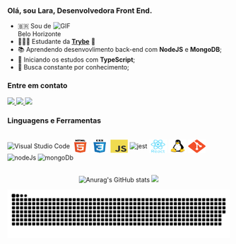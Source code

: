 ### Olá, sou **Lara**, Desenvolvedora Front End.

<img align="right" alt="GIF" src="https://media.giphy.com/media/E1Kd3pQwrsMtQbNkt0/giphy.gif" width="400px" />

- :brazil: Sou de Belo Horizonte
- 👩🏽‍🎓 Estudante da <a href="https://www.betrybe.com/" target="_blank"><strong>Trybe</strong></a> 🚀
- 📚 Aprendendo desenvovlimento back-end com **NodeJS** e **MongoDB**;
- 🧠 Iniciando os estudos com **TypeScript**;
- 🔎 Busca constante por conhecimento;

### Entre em contato
<a href="https://www.instagram.com/lara.capila/" target="_blank">
  <img src="https://img.shields.io/badge/-Instagram-%23E4405F?style=for-the-badge&logo=instagram&logoColor=white" target="_blank">
</a>
<a href="https://www.linkedin.com/in/lara-capila/" target="_blank">
  <img src="https://img.shields.io/badge/-LinkedIn-%230077B5?style=for-the-badge&logo=linkedin&logoColor=white" target="_blank">
</a>
<a href = "mailto:laracapila@gmail.com">
  <img src="https://img.shields.io/badge/-Gmail-%23333?style=for-the-badge&logo=gmail&logoColor=white" target="_blank">
</a>
<br>

### Linguagens e Ferramentas
<div style="display: inline_block"><br>
  <img align="center" alt="Visual Studio Code" height="30" width="40" src="https://cdn.jsdelivr.net/gh/devicons/devicon/icons/vscode/vscode-original.svg" />
  
  <img align="center" alt="html5" height="30" width="40" src="https://raw.githubusercontent.com/devicons/devicon/master/icons/html5/html5-original-wordmark.svg" /> 
  
  <img align="center" alt="css3" height="30" width="40" src="https://raw.githubusercontent.com/devicons/devicon/master/icons/css3/css3-original-wordmark.svg" /> 
  
  <img align="center" alt="javascript" height="30" width="40" src="https://raw.githubusercontent.com/devicons/devicon/master/icons/javascript/javascript-original.svg" /> 
  
  <img align="center" alt="jest" height="30" width="40" src="https://cdn.jsdelivr.net/gh/devicons/devicon/icons/jest/jest-plain.svg" />
  
  <img align="center" alt="react" height="30" width="40" src="https://raw.githubusercontent.com/devicons/devicon/master/icons/react/react-original-wordmark.svg" />
  
  <img align="center" alt="linux" height="30" width="40" src="https://raw.githubusercontent.com/devicons/devicon/master/icons/linux/linux-original.svg" alt="linux" width="40" />
  
  <img align="center" alt="git" height="30" width="40" src="https://raw.githubusercontent.com/devicons/devicon/master/icons/git/git-original.svg" />
  
  <img align="center" alt="nodeJs" height="30" width="40" src="https://cdn.jsdelivr.net/gh/devicons/devicon/icons/nodejs/nodejs-original.svg" />
  
  <img align="center" alt="mongoDb" height="30" width="40" src="https://cdn.jsdelivr.net/gh/devicons/devicon/icons/mongodb/mongodb-plain-wordmark.svg" />
</div>
<br>

<div align="center">
 
![Anurag's GitHub stats](https://github-readme-stats.vercel.app/api?username=lara-capila&show_icons=true&theme=radical)
 <img height="160em" src="https://github-readme-stats.vercel.app/api/top-langs/?username=Lara-Capila&layout=compact&langs_count=7&theme=dracula"/>
</div>

![Snake animation](https://github.com/Lara-capila/Lara-capila/blob/output/github-contribution-grid-snake.svg)
